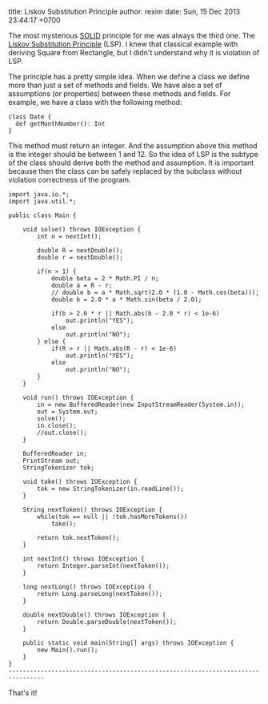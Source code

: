 title: Liskov Substitution Principle
author: rexim
date: Sun, 15 Dec 2013 23:44:17 +0700

The most mysterious [SOLID](http://en.wikipedia.org/wiki/SOLID)
principle for me was always the third one. The
[Liskov Substitution Principle](http://en.wikipedia.org/wiki/Liskov_substitution_principle)
(LSP). I knew that classical example with deriving Square from
Rectangle, but I didn't understand why it is violation of LSP.

The principle has a pretty simple idea. When we define a class we
define more than just a set of methods and fields. We have also a set
of assumptions (or properties) between these methods and fields. For
example, we have a class with the following method:

    class Date {
      def getMonthNumber(): Int
    }

This method must return an integer. And the assumption above this
method is the integer should be between 1 and 12. So the idea of LSP
is the subtype of the class should derive both the method and
assumption. It is important because then the class can be safely
replaced by the subclass without violation correctness of the program.

    import java.io.*;
    import java.util.*;

    public class Main {

        void solve() throws IOException {
            int n = nextInt();

            double R = nextDouble();
            double r = nextDouble();

            if(n > 1) {
                double beta = 2 * Math.PI / n;
                double a = R - r;
                // double b = a * Math.sqrt(2.0 * (1.0 - Math.cos(beta)));
                double b = 2.0 * a * Math.sin(beta / 2.0);

                if(b > 2.0 * r || Math.abs(b - 2.0 * r) < 1e-6)
                    out.println("YES");
                else
                    out.println("NO");
            } else {
                if(R > r || Math.abs(R - r) < 1e-6)
                    out.println("YES");
                else
                    out.println("NO");
            }
        }

        void run() throws IOException {
            in = new BufferedReader(new InputStreamReader(System.in));
            out = System.out;
            solve();
            in.close();
            //out.close();
        }

        BufferedReader in;
        PrintStream out;
        StringTokenizer tok;

        void take() throws IOException {
            tok = new StringTokenizer(in.readLine());
        }

        String nextToken() throws IOException {
            while(tok == null || !tok.hasMoreTokens())
                take();

            return tok.nextToken();
        }

        int nextInt() throws IOException {
            return Integer.parseInt(nextToken());
        }

        long nextLong() throws IOException {
            return Long.parseLong(nextToken());
        }

        double nextDouble() throws IOException {
            return Double.parseDouble(nextToken());
        }

        public static void main(String[] args) throws IOException {
            new Main().run();
        }
    }
    --------------------------------------------------------------------------------

That's it!
